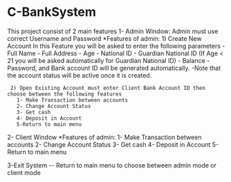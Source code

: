 # C-BankSystem
This project consist of 2 main features
1- Admin Window: Admin must use correct Username and Password
  *Features of admin:
    1) Create New Account
      In this Feature you will be asked to enter the following parameters
      - Full Name
      - Full Address
      - Age
      - National ID
      - Guardian National ID
       (If Age < 21 you will be asked automatically for Guardian National ID)
      - Balance
      -Password, and Bank account ID will be generated automatically.
      -Note that the account status will be active once it is created.

     2) Open Existing Account must enter Client Bank Account ID then choose between the following features
       1- Make Transaction between accounts
       2- Change Account Status
       3- Get cash
       4- Deposit in Account
       5-Return to main menu

2- Client Window
 *Features of admin:
     1- Make Transaction between accounts
     2- Change Account Status
     3- Get cash
     4- Deposit in Account
     5-Return to main menu
     
3-Exit System -- Return to main menu to choose between admin mode or client mode 
